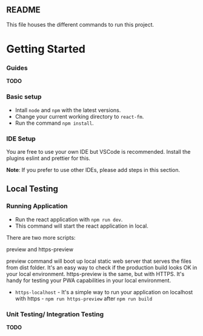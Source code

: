 ## README

This file houses the different commands to run this project.

# Getting Started

### Guides

**TODO**

### Basic setup
* Intall `node` and `npm` with the latest versions.
* Change your current working directory to `react-fm`.
* Run the command `npm install`.

### IDE Setup
You are free to use your own IDE but VSCode is recommended. Install the plugins eslint and prettier for this.

**Note**: If you prefer to use other IDEs, please add steps in this section.

## Local Testing

### Running Application

* Run the react application with `npm run dev`.
* This command will start the react application in local.

There are two more scripts:

preview and https-preview

preview command will boot up local static web server that serves the files from dist folder. It's an easy way to check if the production build looks OK in your local environment.
https-preview is the same, but with HTTPS. It's handy for testing your PWA capabilities in your local environment.

* `https-localhost` - It's a simple way to run your application on localhost with https - `npm run https-preview` after `npm run build`

### Unit Testing/ Integration Testing
**TODO**
